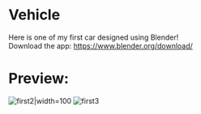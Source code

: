 # Vehicle

Here is one of my first car designed using Blender!  
Download the app: https://www.blender.org/download/  
# Preview:
![first2](https://user-images.githubusercontent.com/63077422/117698510-d06b4f80-b191-11eb-954b-e29e605ebbc5.png)|width=100
![first3](https://user-images.githubusercontent.com/63077422/117698547-d8c38a80-b191-11eb-80ea-14e8a38d50a1.png)
